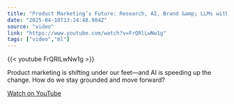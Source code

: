 ```yaml
---
title: "Product Marketing’s Future: Research, AI, Brand &amp; LLMs with Michael Moreno"
date: "2025-04-18T13:24:48.904Z"
source: "video"
link: "https://www.youtube.com/watch?v=FrQRlLwNw1g"
tags: ["video","ml"]
---
```


{{< youtube FrQRlLwNw1g >}}

Product marketing is shifting under our feet—and AI is speeding up the change. How do we stay grounded and move forward?

[Watch on YouTube](https://www.youtube.com/watch?v=FrQRlLwNw1g)
